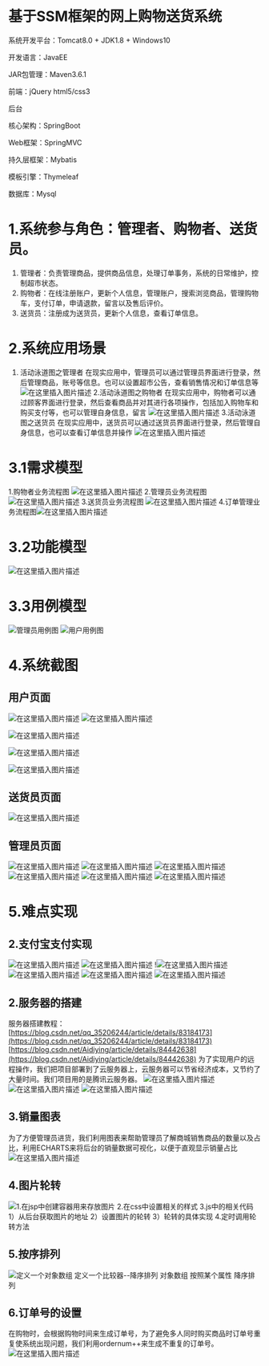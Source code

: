 # 基于SSM框架的网上购物送货系统
系统开发平台：Tomcat8.0 + JDK1.8 + Windows10

开发语言：JavaEE

JAR包管理：Maven3.6.1

前端：jQuery html5/css3

后台

核心架构：SpringBoot

Web框架：SpringMVC

持久层框架：Mybatis

模板引擎：Thymeleaf

数据库：Mysql
# 1.系统参与角色：管理者、购物者、送货员。

 1. 管理者：负责管理商品，提供商品信息，处理订单事务，系统的日常维护，控制超市状态。   
 2. 购物者：在线注册账户，更新个人信息，管理账户，搜索浏览商品，管理购物车，支付订单，申请退款，留言以及售后评价。
 3. 送货员：注册成为送货员，更新个人信息，查看订单信息。

# 2.系统应用场景

 1. 活动泳道图之管理者
在现实应用中，管理员可以通过管理员界面进行登录，然后管理商品，账号等信息。也可以设置超市公告，查看销售情况和订单信息等
![在这里插入图片描述](https://img-blog.csdnimg.cn/2021060818403134.png?x-oss-process=image/watermark,type_ZmFuZ3poZW5naGVpdGk,shadow_10,text_aHR0cHM6Ly9ibG9nLmNzZG4ubmV0L3FxXzQ1ODA4NzAw,size_16,color_FFFFFF,t_70)
2.活动泳道图之购物者
在现实应用中，购物者可以通过顾客界面进行登录，然后查看商品并对其进行各项操作，包括加入购物车和购买支付等，也可以管理自身信息，留言
![在这里插入图片描述](https://img-blog.csdnimg.cn/20210608184128986.png?x-oss-process=image/watermark,type_ZmFuZ3poZW5naGVpdGk,shadow_10,text_aHR0cHM6Ly9ibG9nLmNzZG4ubmV0L3FxXzQ1ODA4NzAw,size_16,color_FFFFFF,t_70)
3.活动泳道图之送货员
在现实应用中，送货员可以通过送货员界面进行登录，然后管理自身信息，也可以查看订单信息并操作
![在这里插入图片描述](https://img-blog.csdnimg.cn/20210608184148729.png?x-oss-process=image/watermark,type_ZmFuZ3poZW5naGVpdGk,shadow_10,text_aHR0cHM6Ly9ibG9nLmNzZG4ubmV0L3FxXzQ1ODA4NzAw,size_16,color_FFFFFF,t_70)

# 3.1需求模型

1.购物者业务流程图
![在这里插入图片描述](https://img-blog.csdnimg.cn/20210608184235672.png?x-oss-process=image/watermark,type_ZmFuZ3poZW5naGVpdGk,shadow_10,text_aHR0cHM6Ly9ibG9nLmNzZG4ubmV0L3FxXzQ1ODA4NzAw,size_16,color_FFFFFF,t_70)
2.管理员业务流程图
![在这里插入图片描述](https://img-blog.csdnimg.cn/20210608184255367.png?x-oss-process=image/watermark,type_ZmFuZ3poZW5naGVpdGk,shadow_10,text_aHR0cHM6Ly9ibG9nLmNzZG4ubmV0L3FxXzQ1ODA4NzAw,size_16,color_FFFFFF,t_70)
3.送货员业务流程图
![在这里插入图片描述](https://img-blog.csdnimg.cn/20210608184319379.png?x-oss-process=image/watermark,type_ZmFuZ3poZW5naGVpdGk,shadow_10,text_aHR0cHM6Ly9ibG9nLmNzZG4ubmV0L3FxXzQ1ODA4NzAw,size_16,color_FFFFFF,t_70)
4.订单管理业务流程图![在这里插入图片描述](https://img-blog.csdnimg.cn/20210608184331814.png?x-oss-process=image/watermark,type_ZmFuZ3poZW5naGVpdGk,shadow_10,text_aHR0cHM6Ly9ibG9nLmNzZG4ubmV0L3FxXzQ1ODA4NzAw,size_16,color_FFFFFF,t_70)

# 3.2功能模型

![在这里插入图片描述](https://img-blog.csdnimg.cn/20210608184355428.png?x-oss-process=image/watermark,type_ZmFuZ3poZW5naGVpdGk,shadow_10,text_aHR0cHM6Ly9ibG9nLmNzZG4ubmV0L3FxXzQ1ODA4NzAw,size_16,color_FFFFFF,t_70)

# 3.3用例模型

![管理员用例图](https://img-blog.csdnimg.cn/20210608184415142.png?x-oss-process=image/watermark,type_ZmFuZ3poZW5naGVpdGk,shadow_10,text_aHR0cHM6Ly9ibG9nLmNzZG4ubmV0L3FxXzQ1ODA4NzAw,size_16,color_FFFFFF,t_70)
![用户用例图](https://img-blog.csdnimg.cn/20210608184428959.png?x-oss-process=image/watermark,type_ZmFuZ3poZW5naGVpdGk,shadow_10,text_aHR0cHM6Ly9ibG9nLmNzZG4ubmV0L3FxXzQ1ODA4NzAw,size_16,color_FFFFFF,t_70)

# 4.系统截图

## 用户页面

![在这里插入图片描述](https://img-blog.csdnimg.cn/20210608184503797.png?x-oss-process=image/watermark,type_ZmFuZ3poZW5naGVpdGk,shadow_10,text_aHR0cHM6Ly9ibG9nLmNzZG4ubmV0L3FxXzQ1ODA4NzAw,size_16,color_FFFFFF,t_70)
![在这里插入图片描述](https://img-blog.csdnimg.cn/20210608184510432.png?x-oss-process=image/watermark,type_ZmFuZ3poZW5naGVpdGk,shadow_10,text_aHR0cHM6Ly9ibG9nLmNzZG4ubmV0L3FxXzQ1ODA4NzAw,size_16,color_FFFFFF,t_70)


![在这里插入图片描述](https://img-blog.csdnimg.cn/20210608184524871.png?x-oss-process=image/watermark,type_ZmFuZ3poZW5naGVpdGk,shadow_10,text_aHR0cHM6Ly9ibG9nLmNzZG4ubmV0L3FxXzQ1ODA4NzAw,size_16,color_FFFFFF,t_70)

![在这里插入图片描述](https://img-blog.csdnimg.cn/20210608184536654.png?x-oss-process=image/watermark,type_ZmFuZ3poZW5naGVpdGk,shadow_10,text_aHR0cHM6Ly9ibG9nLmNzZG4ubmV0L3FxXzQ1ODA4NzAw,size_16,color_FFFFFF,t_70)

![在这里插入图片描述](https://img-blog.csdnimg.cn/20210608184547955.png?x-oss-process=image/watermark,type_ZmFuZ3poZW5naGVpdGk,shadow_10,text_aHR0cHM6Ly9ibG9nLmNzZG4ubmV0L3FxXzQ1ODA4NzAw,size_16,color_FFFFFF,t_70)

## 送货员页面

![在这里插入图片描述](https://img-blog.csdnimg.cn/20210608184554927.png?x-oss-process=image/watermark,type_ZmFuZ3poZW5naGVpdGk,shadow_10,text_aHR0cHM6Ly9ibG9nLmNzZG4ubmV0L3FxXzQ1ODA4NzAw,size_16,color_FFFFFF,t_70)

## 管理员页面

![在这里插入图片描述](https://img-blog.csdnimg.cn/20210608184602245.png?x-oss-process=image/watermark,type_ZmFuZ3poZW5naGVpdGk,shadow_10,text_aHR0cHM6Ly9ibG9nLmNzZG4ubmV0L3FxXzQ1ODA4NzAw,size_16,color_FFFFFF,t_70)
![在这里插入图片描述](https://img-blog.csdnimg.cn/20210608184655151.png?x-oss-process=image/watermark,type_ZmFuZ3poZW5naGVpdGk,shadow_10,text_aHR0cHM6Ly9ibG9nLmNzZG4ubmV0L3FxXzQ1ODA4NzAw,size_16,color_FFFFFF,t_70)
![在这里插入图片描述](https://img-blog.csdnimg.cn/20210608184703440.png?x-oss-process=image/watermark,type_ZmFuZ3poZW5naGVpdGk,shadow_10,text_aHR0cHM6Ly9ibG9nLmNzZG4ubmV0L3FxXzQ1ODA4NzAw,size_16,color_FFFFFF,t_70)
![在这里插入图片描述](https://img-blog.csdnimg.cn/20210608184707731.png?x-oss-process=image/watermark,type_ZmFuZ3poZW5naGVpdGk,shadow_10,text_aHR0cHM6Ly9ibG9nLmNzZG4ubmV0L3FxXzQ1ODA4NzAw,size_16,color_FFFFFF,t_70)
![在这里插入图片描述](https://img-blog.csdnimg.cn/20210608184713690.png?x-oss-process=image/watermark,type_ZmFuZ3poZW5naGVpdGk,shadow_10,text_aHR0cHM6Ly9ibG9nLmNzZG4ubmV0L3FxXzQ1ODA4NzAw,size_16,color_FFFFFF,t_70)
![在这里插入图片描述](https://img-blog.csdnimg.cn/2021060818471891.png?x-oss-process=image/watermark,type_ZmFuZ3poZW5naGVpdGk,shadow_10,text_aHR0cHM6Ly9ibG9nLmNzZG4ubmV0L3FxXzQ1ODA4NzAw,size_16,color_FFFFFF,t_70)


# 5.难点实现
## 2.支付宝支付实现
![在这里插入图片描述](https://img-blog.csdnimg.cn/20210608184909336.png?x-oss-process=image/watermark,type_ZmFuZ3poZW5naGVpdGk,shadow_10,text_aHR0cHM6Ly9ibG9nLmNzZG4ubmV0L3FxXzQ1ODA4NzAw,size_16,color_FFFFFF,t_70)
![在这里插入图片描述](https://img-blog.csdnimg.cn/20210608184919841.png?x-oss-process=image/watermark,type_ZmFuZ3poZW5naGVpdGk,shadow_10,text_aHR0cHM6Ly9ibG9nLmNzZG4ubmV0L3FxXzQ1ODA4NzAw,size_16,color_FFFFFF,t_70)
!![在这里插入图片描述](https://img-blog.csdnimg.cn/20210608184954909.png)
![在这里插入图片描述](https://img-blog.csdnimg.cn/20210608184959606.png?x-oss-process=image/watermark,type_ZmFuZ3poZW5naGVpdGk,shadow_10,text_aHR0cHM6Ly9ibG9nLmNzZG4ubmV0L3FxXzQ1ODA4NzAw,size_16,color_FFFFFF,t_70)
![在这里插入图片描述](https://img-blog.csdnimg.cn/2021060818500414.png?x-oss-process=image/watermark,type_ZmFuZ3poZW5naGVpdGk,shadow_10,text_aHR0cHM6Ly9ibG9nLmNzZG4ubmV0L3FxXzQ1ODA4NzAw,size_16,color_FFFFFF,t_70)
![在这里插入图片描述](https://img-blog.csdnimg.cn/20210608185009984.png?x-oss-process=image/watermark,type_ZmFuZ3poZW5naGVpdGk,shadow_10,text_aHR0cHM6Ly9ibG9nLmNzZG4ubmV0L3FxXzQ1ODA4NzAw,size_16,color_FFFFFF,t_70)
## 2.服务器的搭建
服务器搭建教程：
[https://blog.csdn.net/qq_35206244/article/details/83184173](https://blog.csdn.net/qq_35206244/article/details/83184173)
[https://blog.csdn.net/Aidiying/article/details/84442638](https://blog.csdn.net/Aidiying/article/details/84442638)
为了实现用户的远程操作，我们把项目部署到了云服务器上，云服务器可以节省经济成本，又节约了大量时间。我们项目用的是腾讯云服务器。
![在这里插入图片描述](https://img-blog.csdnimg.cn/20210608185540462.png?x-oss-process=image/watermark,type_ZmFuZ3poZW5naGVpdGk,shadow_10,text_aHR0cHM6Ly9ibG9nLmNzZG4ubmV0L3FxXzQ1ODA4NzAw,size_16,color_FFFFFF,t_70)
![在这里插入图片描述](https://img-blog.csdnimg.cn/20210608185544291.png?x-oss-process=image/watermark,type_ZmFuZ3poZW5naGVpdGk,shadow_10,text_aHR0cHM6Ly9ibG9nLmNzZG4ubmV0L3FxXzQ1ODA4NzAw,size_16,color_FFFFFF,t_70)
![在这里插入图片描述](https://img-blog.csdnimg.cn/20210608185559940.png?x-oss-process=image/watermark,type_ZmFuZ3poZW5naGVpdGk,shadow_10,text_aHR0cHM6Ly9ibG9nLmNzZG4ubmV0L3FxXzQ1ODA4NzAw,size_16,color_FFFFFF,t_70)
## 3.销量图表
为了方便管理员进货，我们利用图表来帮助管理员了解商城销售商品的数量以及占比，利用ECHARTS来将后台的销量数据可视化，以便于直观显示销量占比
![在这里插入图片描述](https://img-blog.csdnimg.cn/20210608185345574.png?x-oss-process=image/watermark,type_ZmFuZ3poZW5naGVpdGk,shadow_10,text_aHR0cHM6Ly9ibG9nLmNzZG4ubmV0L3FxXzQ1ODA4NzAw,size_16,color_FFFFFF,t_70)
## 4.图片轮转

![1.在jsp中创建容器用来存放图片
2.在css中设置相关的样式
3.js中的相关代码
 1）从后台获取图片的地址
 2）设置图片的轮转
 3）轮转的具体实现
4.定时调用轮转方法
](https://img-blog.csdnimg.cn/20210608185210643.png?x-oss-process=image/watermark,type_ZmFuZ3poZW5naGVpdGk,shadow_10,text_aHR0cHM6Ly9ibG9nLmNzZG4ubmV0L3FxXzQ1ODA4NzAw,size_16,color_FFFFFF,t_70)


## 5.按序排列
![定义一个对象数组
定义一个比较器--降序排列
对象数组 按照某个属性 降序排列
](https://img-blog.csdnimg.cn/20210608185314220.png?x-oss-process=image/watermark,type_ZmFuZ3poZW5naGVpdGk,shadow_10,text_aHR0cHM6Ly9ibG9nLmNzZG4ubmV0L3FxXzQ1ODA4NzAw,size_16,color_FFFFFF,t_70)




## 6.订单号的设置
在购物时，会根据购物时间来生成订单号，为了避免多人同时购买商品时订单号重复使系统出现问题，我们利用ordernum++来生成不重复的订单号。
![在这里插入图片描述](https://img-blog.csdnimg.cn/20210608185451284.png?x-oss-process=image/watermark,type_ZmFuZ3poZW5naGVpdGk,shadow_10,text_aHR0cHM6Ly9ibG9nLmNzZG4ubmV0L3FxXzQ1ODA4NzAw,size_16,color_FFFFFF,t_70)

